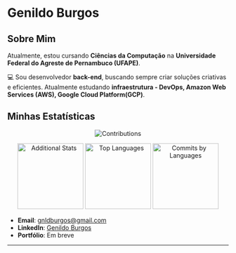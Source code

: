 # Genildo Burgos 
## Sobre Mim  

Atualmente, estou cursando **Ciências da Computação** na **Universidade Federal do Agreste de Pernambuco (UFAPE)**.  

💻 Sou desenvolvedor **back-end**, buscando sempre criar soluções criativas e eficientes. Atualmente estudando **infraestrutura - DevOps, Amazon Web Services (AWS), Google Cloud Platform(GCP)**.

## Minhas Estatísticas  

<p align="center">
  <img src="https://github-profile-summary-cards.vercel.app/api/cards/profile-details?username=genildoburgos&theme=dark" alt="Contributions" />
</p>

<p align="center">
  <img src="http://github-profile-summary-cards.vercel.app/api/cards/stats?username=genildoburgos&theme=dark" alt="Additional Stats" height="150" />
  <img src="https://github-readme-stats.vercel.app/api/top-langs/?username=genildoburgos&layout=compact&theme=dark&hide_border=true" alt="Top Languages" height="150"/>
  <img src="http://github-profile-summary-cards.vercel.app/api/cards/most-commit-language?username=genildoburgos&theme=dark" alt="Commits by Languages" height="150" />
</p>

- **Email**: [gnldburgos@gmail.com](mailto:gnldburgos@gmail.com)  
- **LinkedIn**: [Genildo Burgos](https://linkedin.com/in/genildoburgos)  
- **Portfólio**: Em breve  

---
